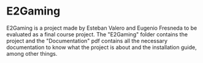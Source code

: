 # E2Gaming
E2Gaming is a project made by Esteban Valero and Eugenio Fresneda to be evaluated as a final course project. The "E2Gaming" folder contains the project and the "Documentation" pdf contains all the necessary documentation to know what the project is about and the installation guide, among other things.
